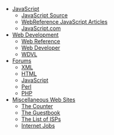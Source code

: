 <ul id="example2">
<li><a href="javascript:void 0" onclick="TreeMenu.toggle(this)">JavaScript</a>
  <ul>
  <li><a href='http://javascript.internet.com/'>JavaScript Source</a></li>
  <li><a href='http://www.webreference.com/js/'>WebReference JavaScript Articles</a></li>
  <li><a href='http://www.javascript.com/'>JavaScript.com</a></li>
  </ul>
</li>
<li><a href="javascript:void 0" onclick="TreeMenu.toggle(this)">Web Development</a>
  <ul>
  <li><a href='http://www.webreference.com/'>Web Reference</a></li>
  <li><a href='http://www.webdeveloper.com/'>Web Developer</a></li>
  <li><a href='http://wdvl.com/'>WDVL</a></li>
  </ul>
</li>
<li><a href="javascript:void 0" onclick="TreeMenu.toggle(this)">Forums</a>
  <ul>
  <li><a href='http://www.webdeveloper.com/forum/forumdisplay.php?s=&forumid=5'>XML</a></li>
  <li><a href='http://www.webdeveloper.com/forum/forumdisplay.php?s=&forumid=2'>HTML</a></li>
  <li><a href='http://www.webdeveloper.com/forum/forumdisplay.php?s=&forumid=3'>JavaScript</a></li>
  <li><a href='http://www.webdeveloper.com/forum/forumdisplay.php?s=&forumid=4'>Perl</a></li>
  <li><a href='http://www.webdeveloper.com/forum/forumdisplay.php?s=&forumid=16'>PHP</a></li>
  </ul>
</li>
<li><a href="javascript:void 0" onclick="TreeMenu.toggle(this)">Miscellaneous Web Sites</a>
  <ul>
  <li><a href='http://www.thecounter.com/'>The Counter</a></li>
  <li><a href='http://www.theguestbook.com/'>The Guestbook</a></li>
  <li><a href='http://www.thelist.com/'>The List of ISPs</a></li>
  <li><a href='http://jobs.internet.com/'>Internet Jobs</a></li>
  </ul>
</li>
</ul>
<script type="text/javascript">make_tree_menu('example2',1)</script>

